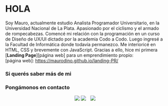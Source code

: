 # HOLA
Soy Mauro, actualmente estudio Analista Programador Universitario, en la Universidad Nacional de La Plata.
Apasionado por el ciclismo y el armado de rompecabezas.
Comencé mi relación con la programación en un curso de Diseño de UX/UI dictado por la academia Codo a Codo.
Luego ingresé a la Facultad de Informática donde todavía permanezco.
Me interioricé en HTML, CSS y brevemente con JavaScript. Gracias a ello, hice mi primera [**Landing Page**][página web] para un emprendimiento propio:  
[página web]: https://maurodino.github.io/landing-PR/

### Si querés saber más de mi
### Pongámonos en contacto
<p align="center">
 <div align="center"  class="icons-social" style="margin-left: 10px;">
     <img src="https://img.shields.io/badge/Gmail-D14836?style=for-the-badge&logo=gmail&logoColor=white"></a>
        <a style"margin-left: 10px;" target="_blank" href="dinotomauro@gmail.com">
     <img src="https://img.icons8.com/doodle/40/000000/linkedin--v2.png"></a>
        <a style="margin-left: 10px;"  target="_blank" href="https://www.linkedin.com/in/mauro-di-noto/">
     <img src="https://img.icons8.com/doodle/40/000000/github--v1.png"></a>
	<a style="margin-left: 10px;" target="_blank" href="https://github.com/MauroDino">
 </div>
</p>
